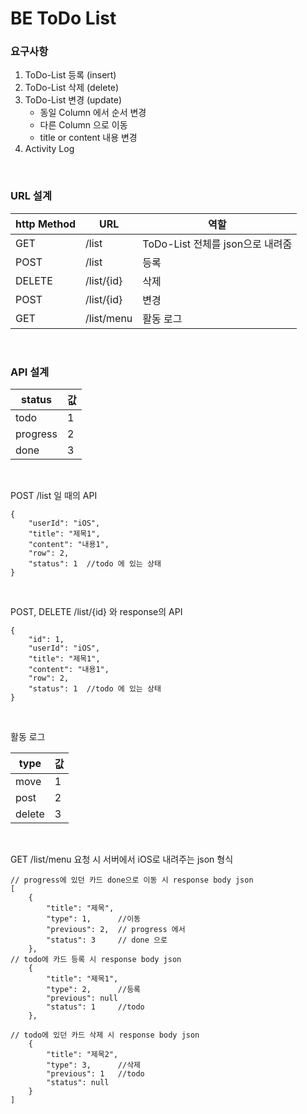 # BE ToDo List

### 요구사항

1. ToDo-List 등록 (insert)
2. ToDo-List 삭제 (delete)
3. ToDo-List 변경 (update)
    - 동일 Column 에서 순서 변경
    - 다른 Column 으로 이동
    - title or content 내용 변경
4. Activity Log

<br>

### URL 설계

|http Method|URL| 역할 |
| -- | -- | -- |
| GET | /list    | ToDo-List 전체를 json으로 내려줌   |
| POST | /list  |  등록  |
| DELETE  | /list/{id}  |  삭제  |
| POST | /list/{id}   |  변경  |
| GET | /list/menu   |  활동 로그  |


<br>

### API 설계

| status | 값 |
| -- | -- |
| todo | 1 |
| progress | 2 |
| done | 3 |

<br>

POST /list 일 때의 API

```
{
    "userId": "iOS",
    "title": "제목1",
    "content": "내용1",
    "row": 2,
    "status": 1  //todo 에 있는 상태
}
```

<br>

POST, DELETE /list/{id} 와 response의 API

```
{
    "id": 1,
    "userId": "iOS",
    "title": "제목1",
    "content": "내용1",
    "row": 2,
    "status": 1  //todo 에 있는 상태
}
```

<br>

활동 로그

| type | 값 |
| -- | -- |
| move | 1 |
| post | 2 |
| delete | 3 |

<br>

GET /list/menu 요청 시 서버에서 iOS로 내려주는 json 형식

```
// progress에 있던 카드 done으로 이동 시 response body json
[
    {
        "title": "제목",
        "type": 1,      //이동
        "previous": 2,  // progress 에서
        "status": 3     // done 으로
    },
// todo에 카드 등록 시 response body json
    {
        "title": "제목1",
        "type": 2,      //등록
        "previous": null
        "status": 1     //todo
    },

// todo에 있던 카드 삭제 시 response body json
    {
        "title": "제목2",
        "type": 3,      //삭제
        "previous": 1   //todo
        "status": null
    }
]
```
